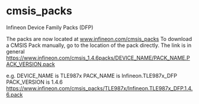 # cmsis_packs
Infineon Device Family Packs (DFP) 

The packs are now located at www.infineon.com/cmsis_packs
To download a CMSIS Pack manually,
go to the location of the pack directly.
The link is in general
https://www.infineon.com/cmsis_1.4.6packs/DEVICE_NAME/PACK_NAME.PACK_VERSION.pack

e.g.
DEVICE_NAME is TLE987x
PACK_NAME is Infineon.TLE987x_DFP
PACK_VERSION is 1.4.6
https://www.infineon.com/cmsis_packs/TLE987x/Infineon.TLE987x_DFP.1.4.6.pack
